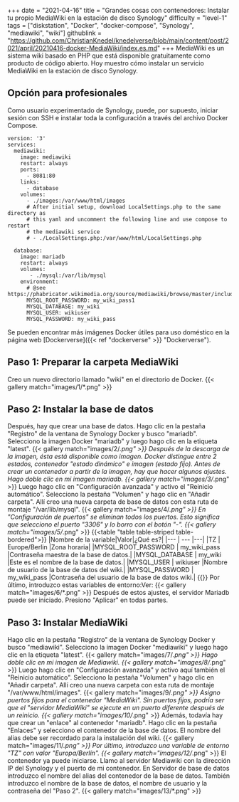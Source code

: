 +++
date = "2021-04-16"
title = "Grandes cosas con contenedores: Instalar tu propio MediaWiki en la estación de disco Synology"
difficulty = "level-1"
tags = ["diskstation", "Docker", "docker-compose", "Synology", "mediawiki", "wiki"]
githublink = "https://github.com/ChristianKnedel/knedelverse/blob/main/content/post/2021/april/20210416-docker-MediaWiki/index.es.md"
+++
MediaWiki es un sistema wiki basado en PHP que está disponible gratuitamente como producto de código abierto. Hoy muestro cómo instalar un servicio MediaWiki en la estación de disco Synology.
## Opción para profesionales
Como usuario experimentado de Synology, puede, por supuesto, iniciar sesión con SSH e instalar toda la configuración a través del archivo Docker Compose.
```
version: '3'
services:
  mediawiki:
    image: mediawiki
    restart: always
    ports:
      - 8081:80
    links:
      - database
    volumes:
      - ./images:/var/www/html/images
      # After initial setup, download LocalSettings.php to the same directory as
      # this yaml and uncomment the following line and use compose to restart
      # the mediawiki service
      # - ./LocalSettings.php:/var/www/html/LocalSettings.php

  database:
    image: mariadb
    restart: always
    volumes:
       - ./mysql:/var/lib/mysql
    environment:
      # @see https://phabricator.wikimedia.org/source/mediawiki/browse/master/includes/DefaultSettings.php
      MYSQL_ROOT_PASSWORD: my_wiki_pass1
      MYSQL_DATABASE: my_wiki
      MYSQL_USER: wikiuser
      MYSQL_PASSWORD: my_wiki_pass

```
Se pueden encontrar más imágenes Docker útiles para uso doméstico en la página web [Dockerverse]({{< ref "dockerverse" >}} "Dockerverse").
## Paso 1: Preparar la carpeta MediaWiki
Creo un nuevo directorio llamado "wiki" en el directorio de Docker.
{{< gallery match="images/1/*.png" >}}

## Paso 2: Instalar la base de datos
Después, hay que crear una base de datos. Hago clic en la pestaña "Registro" de la ventana de Synology Docker y busco "mariadb". Selecciono la imagen Docker "mariadb" y luego hago clic en la etiqueta "latest".
{{< gallery match="images/2/*.png" >}}
Después de la descarga de la imagen, ésta está disponible como imagen. Docker distingue entre 2 estados, contenedor "estado dinámico" e imagen (estado fijo). Antes de crear un contenedor a partir de la imagen, hay que hacer algunos ajustes. Hago doble clic en mi imagen mariadb.
{{< gallery match="images/3/*.png" >}}
Luego hago clic en "Configuración avanzada" y activo el "Reinicio automático". Selecciono la pestaña "Volumen" y hago clic en "Añadir carpeta". Allí creo una nueva carpeta de base de datos con esta ruta de montaje "/var/lib/mysql".
{{< gallery match="images/4/*.png" >}}
En "Configuración de puertos" se eliminan todos los puertos. Esto significa que selecciono el puerto "3306" y lo borro con el botón "-".
{{< gallery match="images/5/*.png" >}}
{{<table "table table-striped table-bordered">}}
|Nombre de la variable|Valor|¿Qué es?|
|--- | --- |---|
|TZ	| Europe/Berlin	|Zona horaria|
|MYSQL_ROOT_PASSWORD	| my_wiki_pass	|Contraseña maestra de la base de datos.|
|MYSQL_DATABASE |	my_wiki	|Este es el nombre de la base de datos.|
|MYSQL_USER	| wikiuser |Nombre de usuario de la base de datos del wiki.|
|MYSQL_PASSWORD	| my_wiki_pass |Contraseña del usuario de la base de datos wiki.|
{{</table>}}
Por último, introduzco estas variables de entorno:Ver:
{{< gallery match="images/6/*.png" >}}
Después de estos ajustes, el servidor Mariadb puede ser iniciado. Presiono "Aplicar" en todas partes.
## Paso 3: Instalar MediaWiki
Hago clic en la pestaña "Registro" de la ventana de Synology Docker y busco "mediawiki". Selecciono la imagen Docker "mediawiki" y luego hago clic en la etiqueta "latest".
{{< gallery match="images/7/*.png" >}}
Hago doble clic en mi imagen de Mediawiki.
{{< gallery match="images/8/*.png" >}}
Luego hago clic en "Configuración avanzada" y activo aquí también el "Reinicio automático". Selecciono la pestaña "Volumen" y hago clic en "Añadir carpeta". Allí creo una nueva carpeta con esta ruta de montaje "/var/www/html/images".
{{< gallery match="images/9/*.png" >}}
Asigno puertos fijos para el contenedor "MediaWiki". Sin puertos fijos, podría ser que el "servidor MediaWiki" se ejecute en un puerto diferente después de un reinicio.
{{< gallery match="images/10/*.png" >}}
Además, todavía hay que crear un "enlace" al contenedor "mariadb". Hago clic en la pestaña "Enlaces" y selecciono el contenedor de la base de datos. El nombre del alias debe ser recordado para la instalación del wiki.
{{< gallery match="images/11/*.png" >}}
Por último, introduzco una variable de entorno "TZ" con valor "Europa/Berlín".
{{< gallery match="images/12/*.png" >}}
El contenedor ya puede iniciarse. Llamo al servidor Mediawiki con la dirección IP del Synology y el puerto de mi contenedor. En Servidor de base de datos introduzco el nombre del alias del contenedor de la base de datos. También introduzco el nombre de la base de datos, el nombre de usuario y la contraseña del "Paso 2".
{{< gallery match="images/13/*.png" >}}